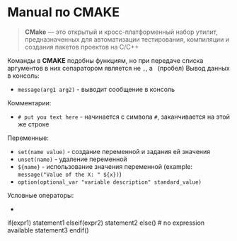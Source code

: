 # Manual по CMAKE
> **CMake** — это открытый и кросс-платформенный набор утилит, предназначенных для автоматизации тестирования, компиляции и создания пакетов проектов на C/C++

Команды в **CMAKE** подобны функциям, но при передаче списка аргументов в них сепаратором является не `,`, а ` `(пробел)
Вывод данных в консоль:
* `message(arg1 arg2)` - выводит сообщение в консоль

Комментарии:
* `# put you text here` - начинается с символа `#`, заканчивается на этой же строке

Переменные:
* `set(name value)` - создание переменной и задания ей значения
* `unset(name)` - удаление переменной
* `${name}` - использование значения переменной
(example: `message("Value of the X: " ${x})`)
* `option(optional_var "variable description" standard_value)`

Условные операторы:
* ```cmake
if(expr1)
    statement1
elseif(expr2)
    statement2
else() # no expression available
    statement3
endif() 
```
